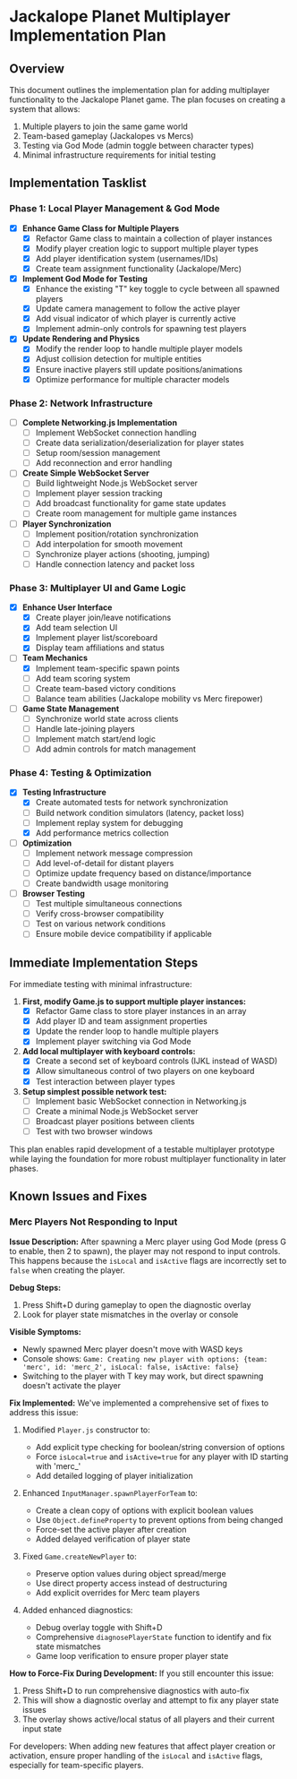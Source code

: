 # Jackalope Planet Multiplayer Implementation Plan

## Overview
This document outlines the implementation plan for adding multiplayer functionality to the Jackalope Planet game. The plan focuses on creating a system that allows:
1. Multiple players to join the same game world
2. Team-based gameplay (Jackalopes vs Mercs)
3. Testing via God Mode (admin toggle between character types)
4. Minimal infrastructure requirements for initial testing

## Implementation Tasklist

### Phase 1: Local Player Management & God Mode
- [x] **Enhance Game Class for Multiple Players**
  - [x] Refactor Game class to maintain a collection of player instances
  - [x] Modify player creation logic to support multiple player types
  - [x] Add player identification system (usernames/IDs)
  - [x] Create team assignment functionality (Jackalope/Merc)

- [x] **Implement God Mode for Testing**
  - [x] Enhance the existing "T" key toggle to cycle between all spawned players
  - [x] Update camera management to follow the active player
  - [x] Add visual indicator of which player is currently active
  - [x] Implement admin-only controls for spawning test players

- [x] **Update Rendering and Physics**
  - [x] Modify the render loop to handle multiple player models
  - [x] Adjust collision detection for multiple entities
  - [x] Ensure inactive players still update positions/animations
  - [x] Optimize performance for multiple character models

### Phase 2: Network Infrastructure
- [ ] **Complete Networking.js Implementation**
  - [ ] Implement WebSocket connection handling
  - [ ] Create data serialization/deserialization for player states
  - [ ] Setup room/session management
  - [ ] Add reconnection and error handling

- [ ] **Create Simple WebSocket Server**
  - [ ] Build lightweight Node.js WebSocket server
  - [ ] Implement player session tracking
  - [ ] Add broadcast functionality for game state updates
  - [ ] Create room management for multiple game instances

- [ ] **Player Synchronization**
  - [ ] Implement position/rotation synchronization
  - [ ] Add interpolation for smooth movement
  - [ ] Synchronize player actions (shooting, jumping)
  - [ ] Handle connection latency and packet loss

### Phase 3: Multiplayer UI and Game Logic
- [x] **Enhance User Interface**
  - [x] Create player join/leave notifications
  - [x] Add team selection UI
  - [x] Implement player list/scoreboard
  - [x] Display team affiliations and status

- [ ] **Team Mechanics**
  - [x] Implement team-specific spawn points
  - [ ] Add team scoring system
  - [ ] Create team-based victory conditions
  - [ ] Balance team abilities (Jackalope mobility vs Merc firepower)

- [ ] **Game State Management**
  - [ ] Synchronize world state across clients
  - [ ] Handle late-joining players
  - [ ] Implement match start/end logic
  - [ ] Add admin controls for match management

### Phase 4: Testing & Optimization
- [x] **Testing Infrastructure**
  - [x] Create automated tests for network synchronization
  - [ ] Build network condition simulators (latency, packet loss)
  - [ ] Implement replay system for debugging
  - [x] Add performance metrics collection

- [ ] **Optimization**
  - [ ] Implement network message compression
  - [ ] Add level-of-detail for distant players
  - [ ] Optimize update frequency based on distance/importance
  - [ ] Create bandwidth usage monitoring

- [ ] **Browser Testing**
  - [ ] Test multiple simultaneous connections
  - [ ] Verify cross-browser compatibility
  - [ ] Test on various network conditions
  - [ ] Ensure mobile device compatibility if applicable

## Immediate Implementation Steps

For immediate testing with minimal infrastructure:

1. **First, modify Game.js to support multiple player instances:**
   - [x] Refactor Game class to store player instances in an array
   - [x] Add player ID and team assignment properties
   - [x] Update the render loop to handle multiple players
   - [x] Implement player switching via God Mode

2. **Add local multiplayer with keyboard controls:**
   - [x] Create a second set of keyboard controls (IJKL instead of WASD)
   - [x] Allow simultaneous control of two players on one keyboard
   - [x] Test interaction between player types

3. **Setup simplest possible network test:**
   - [ ] Implement basic WebSocket connection in Networking.js
   - [ ] Create a minimal Node.js WebSocket server
   - [ ] Broadcast player positions between clients
   - [ ] Test with two browser windows

This plan enables rapid development of a testable multiplayer prototype while laying the foundation for more robust multiplayer functionality in later phases.

## Known Issues and Fixes

### Merc Players Not Responding to Input

**Issue Description:**
After spawning a Merc player using God Mode (press G to enable, then 2 to spawn), the player may not respond to input controls. This happens because the `isLocal` and `isActive` flags are incorrectly set to `false` when creating the player.

**Debug Steps:**
1. Press Shift+D during gameplay to open the diagnostic overlay
2. Look for player state mismatches in the overlay or console

**Visible Symptoms:**
- Newly spawned Merc player doesn't move with WASD keys
- Console shows: `Game: Creating new player with options: {team: 'merc', id: 'merc_2', isLocal: false, isActive: false}`
- Switching to the player with T key may work, but direct spawning doesn't activate the player

**Fix Implemented:**
We've implemented a comprehensive set of fixes to address this issue:

1. Modified `Player.js` constructor to:
   - Add explicit type checking for boolean/string conversion of options
   - Force `isLocal=true` and `isActive=true` for any player with ID starting with 'merc_'
   - Add detailed logging of player initialization

2. Enhanced `InputManager.spawnPlayerForTeam` to:
   - Create a clean copy of options with explicit boolean values
   - Use `Object.defineProperty` to prevent options from being changed
   - Force-set the active player after creation
   - Added delayed verification of player state

3. Fixed `Game.createNewPlayer` to:
   - Preserve option values during object spread/merge
   - Use direct property access instead of destructuring
   - Add explicit overrides for Merc team players

4. Added enhanced diagnostics:
   - Debug overlay toggle with Shift+D
   - Comprehensive `diagnosePlayerState` function to identify and fix state mismatches
   - Game loop verification to ensure proper player state

**How to Force-Fix During Development:**
If you still encounter this issue:
1. Press Shift+D to run comprehensive diagnostics with auto-fix
2. This will show a diagnostic overlay and attempt to fix any player state issues
3. The overlay shows active/local status of all players and their current input state

For developers: When adding new features that affect player creation or activation, ensure proper handling of the `isLocal` and `isActive` flags, especially for team-specific players.
